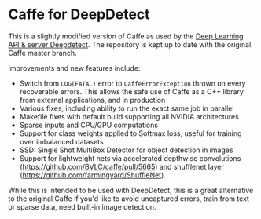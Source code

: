 # Caffe for DeepDetect

This is a slightly modified version of Caffe as used by the [Deep Learning API & server Deepdetect](https://github.com/beniz/deepdetect). The repository is kept up to date with the original Caffe master branch.

Improvements and new features include:

- Switch from `LOG(FATAL)` error to `CaffeErrorException` thrown on every recoverable errors. This allows the safe use of Caffe as a C++ library from external applications, and in production
- Various fixes, including ability to run the exact same job in parallel
- Makefile fixes with default build supporting all NVIDIA architectures
- Sparse inputs and CPU/GPU computations
- Support for class weights applied to Softmax loss, useful for training over imbalanced datasets
- SSD: Single Shot MultiBox Detector for object detection in images
- Support for lightweight nets via accelerated depthwise convolutions (https://github.com/BVLC/caffe/pull/5665) and shufflenet layer (https://github.com/farmingyard/ShuffleNet).

While this is intended to be used with DeepDetect, this is a great alternative to the original Caffe if you'd like to avoid uncaptured errors, train from text or sparse data, need built-in image detection.
